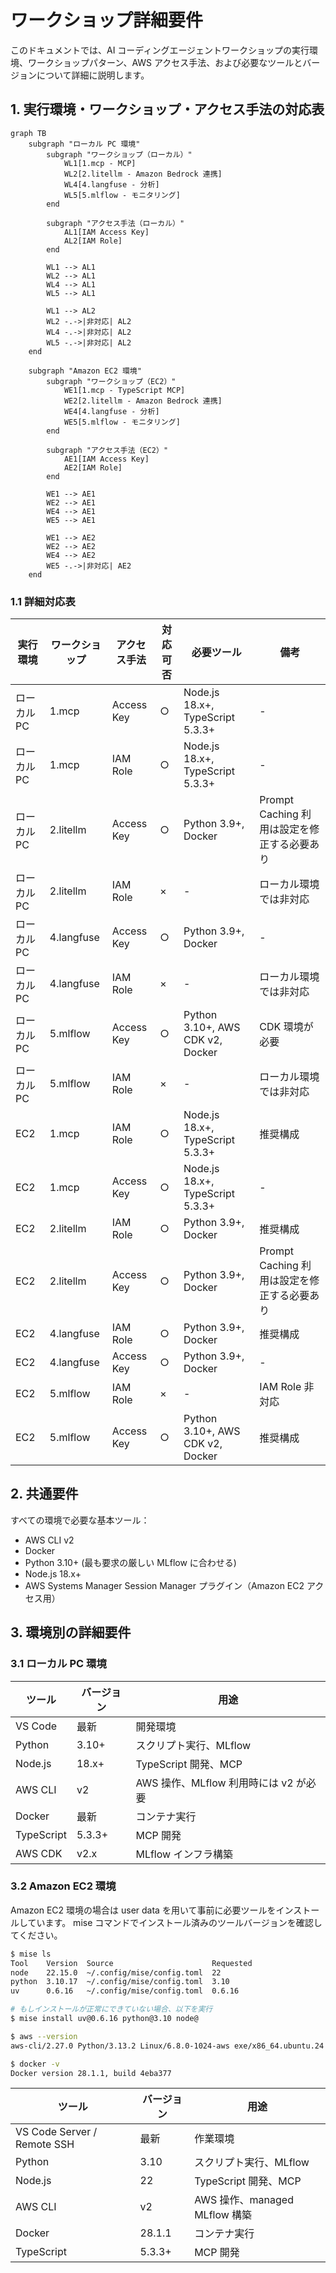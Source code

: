 # ワークショップ詳細要件

このドキュメントでは、AI コーディングエージェントワークショップの実行環境、ワークショップパターン、AWS アクセス手法、および必要なツールとバージョンについて詳細に説明します。

## 1. 実行環境・ワークショップ・アクセス手法の対応表

```mermaid
graph TB
    subgraph "ローカル PC 環境"
        subgraph "ワークショップ（ローカル）"
            WL1[1.mcp - MCP]
            WL2[2.litellm - Amazon Bedrock 連携]
            WL4[4.langfuse - 分析]
            WL5[5.mlflow - モニタリング]
        end
        
        subgraph "アクセス手法（ローカル）"
            AL1[IAM Access Key]
            AL2[IAM Role]
        end
        
        WL1 --> AL1
        WL2 --> AL1
        WL4 --> AL1
        WL5 --> AL1
        
        WL1 --> AL2
        WL2 -.->|非対応| AL2
        WL4 -.->|非対応| AL2
        WL5 -.->|非対応| AL2
    end
    
    subgraph "Amazon EC2 環境"
        subgraph "ワークショップ（EC2）"
            WE1[1.mcp - TypeScript MCP]
            WE2[2.litellm - Amazon Bedrock 連携]
            WE4[4.langfuse - 分析]
            WE5[5.mlflow - モニタリング]
        end
        
        subgraph "アクセス手法（EC2）"
            AE1[IAM Access Key]
            AE2[IAM Role]
        end
        
        WE1 --> AE1
        WE2 --> AE1
        WE4 --> AE1
        WE5 --> AE1
        
        WE1 --> AE2
        WE2 --> AE2
        WE4 --> AE2
        WE5 -.->|非対応| AE2
    end
```

### 1.1 詳細対応表

| 実行環境 | ワークショップ | アクセス手法 | 対応可否 | 必要ツール | 備考 |
|---------|--------------|-------------|---------|-----------|------|
| ローカル PC | 1.mcp | Access Key | ○ | Node.js 18.x+, TypeScript 5.3.3+ | - |
| ローカル PC | 1.mcp | IAM Role | ○ | Node.js 18.x+, TypeScript 5.3.3+ | - |
| ローカル PC | 2.litellm | Access Key | ○ | Python 3.9+, Docker | Prompt Caching 利用は設定を修正する必要あり |
| ローカル PC | 2.litellm | IAM Role | × | - | ローカル環境では非対応 |
| ローカル PC | 4.langfuse | Access Key | ○ | Python 3.9+, Docker | - |
| ローカル PC | 4.langfuse | IAM Role | × | - | ローカル環境では非対応 |
| ローカル PC | 5.mlflow | Access Key | ○ | Python 3.10+, AWS CDK v2, Docker | CDK 環境が必要 |
| ローカル PC | 5.mlflow | IAM Role | × | - | ローカル環境では非対応 |
| EC2 | 1.mcp | IAM Role | ○ | Node.js 18.x+, TypeScript 5.3.3+ | 推奨構成 |
| EC2 | 1.mcp | Access Key | ○ | Node.js 18.x+, TypeScript 5.3.3+ | - |
| EC2 | 2.litellm | IAM Role | ○ | Python 3.9+, Docker | 推奨構成 |
| EC2 | 2.litellm | Access Key | ○ | Python 3.9+, Docker | Prompt Caching 利用は設定を修正する必要あり |
| EC2 | 4.langfuse | IAM Role | ○ | Python 3.9+, Docker | 推奨構成 |
| EC2 | 4.langfuse | Access Key | ○ | Python 3.9+, Docker | - |
| EC2 | 5.mlflow | IAM Role | × | - | IAM Role 非対応 |
| EC2 | 5.mlflow | Access Key | ○ | Python 3.10+, AWS CDK v2, Docker | 推奨構成 |

## 2. 共通要件

すべての環境で必要な基本ツール：
- AWS CLI v2
- Docker
- Python 3.10+ (最も要求の厳しい MLflow に合わせる)
- Node.js 18.x+
- AWS Systems Manager Session Manager プラグイン（Amazon EC2 アクセス用）

## 3. 環境別の詳細要件

### 3.1 ローカル PC 環境

| ツール | バージョン | 用途 |
|--------|-----------|------|
| VS Code | 最新 | 開発環境 |
| Python | 3.10+ | スクリプト実行、MLflow |
| Node.js | 18.x+ | TypeScript 開発、MCP |
| AWS CLI | v2 | AWS 操作、MLflow 利用時には v2 が必要 |
| Docker | 最新 | コンテナ実行 |
| TypeScript | 5.3.3+ | MCP 開発 |
| AWS CDK | v2.x | MLflow インフラ構築 |

### 3.2 Amazon EC2 環境

Amazon EC2 環境の場合は user data を用いて事前に必要ツールをインストールしています。
mise コマンドでインストール済みのツールバージョンを確認してください。

```bash
$ mise ls
Tool    Version  Source                      Requested 
node    22.15.0  ~/.config/mise/config.toml  22
python  3.10.17  ~/.config/mise/config.toml  3.10
uv      0.6.16   ~/.config/mise/config.toml  0.6.16

# もしインストールが正常にできていない場合、以下を実行
$ mise install uv@0.6.16 python@3.10 node@

$ aws --version
aws-cli/2.27.0 Python/3.13.2 Linux/6.8.0-1024-aws exe/x86_64.ubuntu.24

$ docker -v
Docker version 28.1.1, build 4eba377
```

| ツール | バージョン | 用途 |
|--------|-----------|------|
| VS Code Server / Remote SSH | 最新 | 作業環境 |
| Python | 3.10 | スクリプト実行、MLflow |
| Node.js | 22 | TypeScript 開発、MCP |
| AWS CLI | v2 | AWS 操作、managed MLflow 構築 |
| Docker | 28.1.1 | コンテナ実行 |
| TypeScript | 5.3.3+ | MCP 開発 |